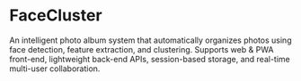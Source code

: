 # FaceCluster
An intelligent photo album system that automatically organizes photos using face detection, feature extraction, and clustering. Supports web &amp; PWA front-end, lightweight back-end APIs, session-based storage, and real-time multi-user collaboration.
